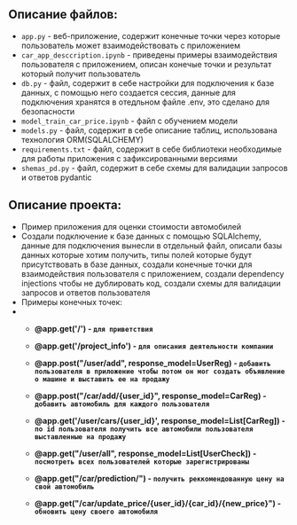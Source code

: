 ## Описание файлов:
- `app.py` - веб-приложение, содержит конечные точки через которые пользователь может взаимодействовать с приложением
- `car_app_desccription.ipynb` - приведены примеры взаимодействия пользователя с приложением, описан конечые точки и результат который получит пользователь
- `db.py` - файл, содержит в себе настройки для подключения к базе данных, с помощью него создается сессия, данные для подключения хранятся в отедльном файле .env, это сделано для безопасности
- `model_train_car_price.ipynb` - файл с обучением модели
- `models.py` - файл, содержит в себе описание таблиц, использована технология ORM(SQLALCHEMY)
- `requirements.txt` - файл, содержит в себе библиотеки необходимые для работы приложения с зафиксированными версиями
- `shemas_pd.py` - файл, содержит в себе схемы для валидации запросов и ответов pydantic

## Описание проекта:
- Пример приложения для оценки стоимости автомобилей
- Создали подключение к базе данных с помощью SQLAlchemy, данные для подключения вынесли в отдельный файл, описали базы данных которые хотим получить, типы полей которые будут присутствовать в базе данных, создали конечные точки для взаимодействия пользователя с приложением, создали dependency injections чтобы не дублировать код, создали схемы для валидации запросов и ответов пользователя
- Примеры конечных точек:
- 
    - **@app.get('/') - `для приветствия`**
    
    - **@app.get('/project_info') - `для описания деятельности компании`**

    - **@app.post("/user/add", response_model=UserReg) - `добавить пользователя в приложение чтобы потом он мог создать объявление о машине и выставить ее на продажу`**

    - **@app.post("/car/add/{user_id}", response_model=CarReg) - `добавить автомобиль для каждого пользователя`**

    - **@app.get('/user/cars/{user_id}', response_model=List[CarReg]) - `по id пользователя получить все автомобили пользователя выставленные на продажу`**

    - **@app.get("/user/all", response_model=List[UserCheck]) - `посмотреть всех пользователей которые зарегистрированы`**

    - **@app.get("/car/prediction/") - `получить реккомендованную цену на свой автомобиль`**

    - **@app.get("/car/update_price/{user_id}/{car_id}/{new_price}") - `обновить цену своего автомобиля`**


